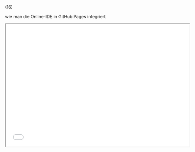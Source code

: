 (16)

wie man die Online-IDE in GitHub Pages integriert

<iframe src="Template.html" style="width:600px; height:400px"></iframe>
